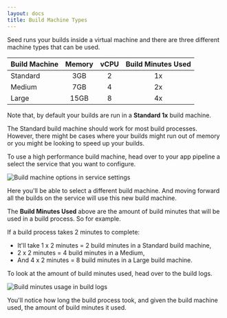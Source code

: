 ```yaml
---
layout: docs
title: Build Machine Types
---
```


Seed runs your builds inside a virtual machine and there are three different machine types that can be used.

| Build Machine | Memory | vCPU | Build Minutes Used |
|---------------|:------:|:----:|:------------------:|
| Standard      | 3GB    | 2    | 1x                 |
| Medium        | 7GB    | 4    | 2x                 |
| Large         | 15GB   | 8    | 4x                 |

Note that, by default your builds are run in a **Standard 1x** build machine.

The Standard build machine should work for most build processes. However, there might be cases where your builds might run out of memory or you might be looking to speed up your builds.

To use a high performance build machine, head over to your app pipeline a select the service that you want to configure.

![Build machine options in service settings](/assets/docs/build-machine-options/build-machine-options-in-service-settings.png)

Here you'll be able to select a different build machine. And moving forward all the builds on the service will use this new build machine.

The **Build Minutes Used** above are the amount of build minutes that will be used in a build process. So for example.

If a build process takes 2 minutes to complete:
  - It'll take 1 x 2 minutes = 2 build minutes in a Standard build machine,
  - 2 x 2 minutes = 4 build minutes in a Medium,
  - And 4 x 2 minutes = 8 build minutes in a Large build machine.

To look at the amount of build minutes used, head over to the build logs.

![Build minutes usage in build logs](/assets/docs/build-machine-options/build-minutes-usage-in-build-logs.png)

You'll notice how long the build process took, and given the build machine used, the amount of build minutes it used.
